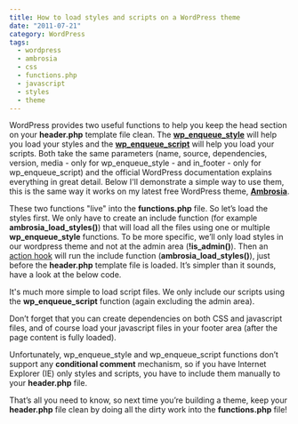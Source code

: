 ```yaml
---
title: How to load styles and scripts on a WordPress theme
date: "2011-07-21"
category: WordPress
tags:
  - wordpress
  - ambrosia
  - css
  - functions.php
  - javascript
  - styles
  - theme
---
```


WordPress provides two useful functions to help you keep the head section on your **header.php** template file clean. The **[wp_enqueue_style](http://codex.wordpress.org/Function_Reference/wp_enqueue_style "wp_enqueue_style on Codex")** will help you load your styles and the **[wp_enqueue_script](http://codex.wordpress.org/Function_Reference/wp_enqueue_script "wp_enqueue_script on Codex")** will help you load your scripts. Both take the same parameters (name, source, dependencies, version, media - only for wp_enqueue_style - and in_footer - only for wp_enqueue_script) and the official WordPress documentation explains everything in great detail. Below I'll demonstrate a simple way to use them, this is the same way it works on my latest free WordPress theme, **[Ambrosia](http://wordpress.org/extend/themes/ambrosia "Ambrosia free wordpress theme")**.

These two functions "live" into the **functions.php** file. So let’s load the styles first. We only have to create an include function (for example **ambrosia_load_styles()**) that will load all the files using one or multiple **wp_enqueue_style** functions. To be more specific, we’ll only load styles in our wordpress theme and not at the admin area (**!is_admin()**). Then an [action hook](http://codex.wordpress.org/Plugin_API/Action_Reference "Action hooks") will run the include function (**ambrosia_load_styles()**), just before the **header.php** template file is loaded. It’s simpler than it sounds, have a look at the below code.

It's much more simple to load script files. We only include our scripts using the **wp_enqueue_script** function (again excluding the admin area).

Don’t forget that you can create dependencies on both CSS and javascript files, and of course load your javascript files in your footer area (after the page content is fully loaded).

Unfortunately, wp_enqueue_style and wp_enqueue_script functions don’t support any **conditional comment** mechanism, so if you have Internet Explorer (IE) only styles and scripts, you have to include them manually to your **header.php** file.

That’s all you need to know, so next time you’re building a theme, keep your **header.php** file clean by doing all the dirty work into the **functions.php** file!
